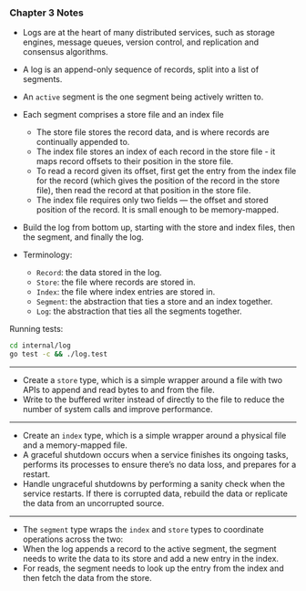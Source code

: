 ### Chapter 3 Notes

- Logs are at the heart of many distributed services, such as storage engines, message queues, version control, and replication and consensus algorithms.
- A log is an append-only sequence of records, split into a list of segments.
- An `active` segment is the one segment being actively written to.
- Each segment comprises a store file and an index file
  - The store file stores the record data, and is where records are continually appended to.
  - The index file stores an index of each record in the store file - it maps record offsets to their position in the store file.
  - To read a record given its offset, first get the entry from the index file for the record (which gives the position of the record in the store file), then read the record at that position in the store file.
  - The index file requires only two fields — the offset and stored position of the record. It is small enough to be memory-mapped.

- Build the log from bottom up, starting with the store and index files, then the segment, and finally the log.
- Terminology:
  - `Record`: the data stored in the log.
  - `Store`: the file where records are stored in.
  - `Index`: the file where index entries are stored in.
  - `Segment`: the abstraction that ties a store and an index together.
  - `Log`: the abstraction that ties all the segments together.

Running tests:
  ```bash
  cd internal/log
  go test -c && ./log.test
  ```

---

- Create a `store` type, which is a simple wrapper around a file with two APIs to append and read bytes to and from the file.
- Write to the buffered writer instead of directly to the file to reduce the number of system calls and improve performance.

---

- Create an `index` type, which is a simple wrapper around a physical file and a memory-mapped file.
- A graceful shutdown occurs when a service finishes its ongoing tasks, performs its processes to ensure there’s no data loss, and prepares for a restart.
- Handle ungraceful shutdowns by performing a sanity check when the service restarts. If there is corrupted data, rebuild the data or replicate the data from an uncorrupted source.

---

- The `segment` type wraps the `index` and `store` types to coordinate operations across the two:
- When the log appends a record to the active segment, the segment needs to write the data to its store and add a new entry in the index.
- For reads, the segment needs to look up the entry from the index and then fetch the data from the store.
